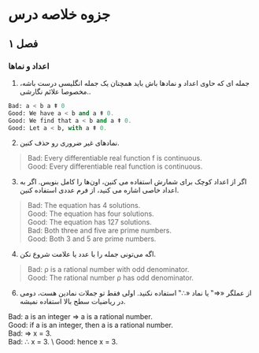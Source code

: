 # جزوه خلاصه درس

## فصل ۱

### اعداد و نماها
1. جمله ای که حاوی اعداد و نمادها باش باید همچنان یک جمله انگلیسی درست باشه، .مخصوصا علائم نگارشی.

```python
Bad: a < b a ǂ 0
Good: We have a < b and a ǂ 0.
Good: We find that a < b and a ǂ 0.
Good: Let a < b, with a ǂ 0.
```
2. نمادهای غیر ضروری رو حذف کنین.

> Bad: Every differentiable real function f is continuous.\
Good: Every differentiable real function is continuous.

3. اگر از اعداد کوچک برای شمارش استفاده می کنین، اون‌ها را کامل بنویس. اگر به اعداد خاصی اشاره می کنید، از فرم عددی استفاده کنین.

> Bad: The equation has 4 solutions.\
Good: The equation has four solutions.\
Good: The equation has 127 solutions.\
Bad: Both three and five are prime numbers.\
Good: Both 3 and 5 are prime numbers.

4. اگه می‌تونی جمله را با عدد یا علامت شروع نکن.

> Bad: ρ is a rational number with odd denominator.\
Good: The rational number ρ has odd denominator.


6. از عملگر «⇒‟ یا نماد «∴‟ استفاده نکنید. اولی فقط تو جملات نمادین هست، دومی در ریاضیات  سطح بالا استفاده نمیشه.

Bad: a is an integer ⇒ a is a rational number.\
Good: if a is an integer, then a is a rational number.\
Bad: ⇒ x = 3.\
Bad: ∴ x = 3. \ 
Good: hence x = 3.
